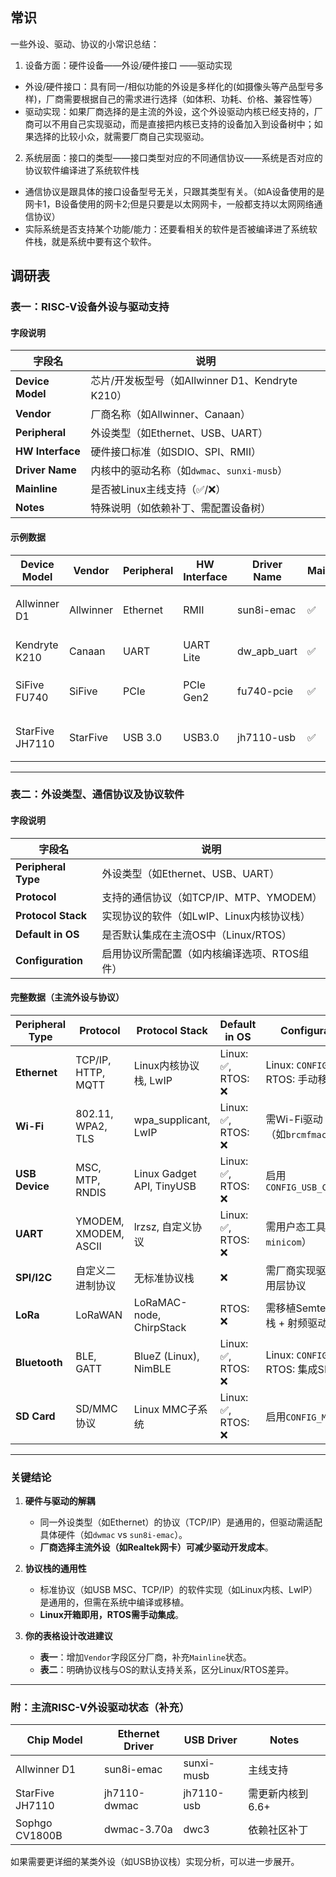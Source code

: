 ## 常识
一些外设、驱动、协议的小常识总结：
1. 设备方面：硬件设备——外设/硬件接口 ——驱动实现
- 外设/硬件接口：具有同一/相似功能的外设是多样化的(如摄像头等产品型号多样)，厂商需要根据自己的需求进行选择（如体积、功耗、价格、兼容性等）
- 驱动实现：如果厂商选择的是主流的外设，这个外设驱动内核已经支持的，厂商可以不用自己实现驱动，而是直接把内核已支持的设备加入到设备树中；如果选择的比较小众，就需要厂商自己实现驱动。

2. 系统层面：接口的类型——接口类型对应的不同通信协议——系统是否对应的协议软件编译进了系统软件栈
- 通信协议是跟具体的接口设备型号无关，只跟其类型有关。（如A设备使用的是网卡1，B设备使用的网卡2;但是只要是以太网网卡，一般都支持以太网网络通信协议）
- 实际系统是否支持某个功能/能力：还要看相关的软件是否被编译进了系统软件栈，就是系统中要有这个软件。

## 调研表

### **表一：RISC-V设备外设与驱动支持**
#### **字段说明**
| **字段名**         | **说明**                                                                 |
|--------------------|-------------------------------------------------------------------------|
| **Device Model**   | 芯片/开发板型号（如Allwinner D1、Kendryte K210）                       |
| **Vendor**        | 厂商名称（如Allwinner、Canaan）                                        |
| **Peripheral**    | 外设类型（如Ethernet、USB、UART）                                      |
| **HW Interface**  | 硬件接口标准（如SDIO、SPI、RMII）                                      |
| **Driver Name**   | 内核中的驱动名称（如`dwmac`、`sunxi-musb`）                            |
| **Mainline**      | 是否被Linux主线支持（✅/❌）                                            |
| **Notes**         | 特殊说明（如依赖补丁、需配置设备树）                                   |

#### **示例数据**
| Device Model       | Vendor     | Peripheral | HW Interface | Driver Name       | Mainline | Notes                          |
|--------------------|------------|------------|--------------|-------------------|----------|--------------------------------|
| Allwinner D1       | Allwinner  | Ethernet   | RMII         | sun8i-emac        | ✅        | 需设备树配置                  |
| Kendryte K210      | Canaan     | UART       | UART Lite    | dw_apb_uart       | ✅        | 默认启用                      |
| SiFive FU740       | SiFive     | PCIe       | PCIe Gen2    | fu740-pcie        | ✅        | 需PHY驱动                     |
| StarFive JH7110    | StarFive   | USB 3.0    | USB3.0       | jh7110-usb        | ✅        | 依赖PHY配置                   |

---

### **表二：外设类型、通信协议及协议软件**
#### **字段说明**
| **字段名**         | **说明**                                                                 |
|--------------------|-------------------------------------------------------------------------|
| **Peripheral Type**| 外设类型（如Ethernet、USB、UART）                                      |
| **Protocol**       | 支持的通信协议（如TCP/IP、MTP、YMODEM）                                |
| **Protocol Stack** | 实现协议的软件（如LwIP、Linux内核协议栈）                              |
| **Default in OS**  | 是否默认集成在主流OS中（Linux/RTOS）                                   |
| **Configuration**  | 启用协议所需配置（如内核编译选项、RTOS组件）                           |

#### **完整数据（主流外设与协议）**
| Peripheral Type | Protocol               | Protocol Stack             | Default in OS       | Configuration                          |
|-----------------|------------------------|----------------------------|---------------------|----------------------------------------|
| **Ethernet**    | TCP/IP, HTTP, MQTT     | Linux内核协议栈, LwIP      | Linux: ✅, RTOS: ❌  | Linux: `CONFIG_NET=y`, RTOS: 手动移植  |
| **Wi-Fi**       | 802.11, WPA2, TLS      | wpa_supplicant, LwIP       | Linux: ✅, RTOS: ❌  | 需Wi-Fi驱动 + 固件（如`brcmfmac`）     |
| **USB Device**  | MSC, MTP, RNDIS        | Linux Gadget API, TinyUSB  | Linux: ✅, RTOS: ❌  | 启用`CONFIG_USB_CONFIGFS`              |
| **UART**        | YMODEM, XMODEM, ASCII  | lrzsz, 自定义协议          | Linux: ✅, RTOS: ❌  | 需用户态工具（如`minicom`）            |
| **SPI/I2C**     | 自定义二进制协议       | 无标准协议栈               | ❌                  | 需厂商实现驱动 + 应用层协议             |
| **LoRa**        | LoRaWAN                | LoRaMAC-node, ChirpStack   | RTOS: ❌             | 需移植Semtech协议栈 + 射频驱动          |
| **Bluetooth**   | BLE, GATT              | BlueZ (Linux), NimBLE      | Linux: ✅, RTOS: ❌  | Linux: `CONFIG_BT=y`, RTOS: 集成SDK    |
| **SD Card**     | SD/MMC协议             | Linux MMC子系统            | Linux: ✅, RTOS: ❌  | 启用`CONFIG_MMC`                       |

---

### **关键结论**
1. **硬件与驱动的解耦**  
   - 同一外设类型（如Ethernet）的协议（TCP/IP）是通用的，但驱动需适配具体硬件（如`dwmac` vs `sun8i-emac`）。  
   - **厂商选择主流外设（如Realtek网卡）可减少驱动开发成本**。

2. **协议栈的通用性**  
   - 标准协议（如USB MSC、TCP/IP）的软件实现（如Linux内核、LwIP）是通用的，但需在系统中编译或移植。  
   - **Linux开箱即用，RTOS需手动集成**。

3. **你的表格设计改进建议**  
   - **表一**：增加`Vendor`字段区分厂商，补充`Mainline`状态。  
   - **表二**：明确协议栈与OS的默认支持关系，区分Linux/RTOS差异。

---

### **附：主流RISC-V外设驱动状态（补充）**
| Chip Model       | Ethernet Driver     | USB Driver        | Notes                     |
|------------------|---------------------|-------------------|---------------------------|
| Allwinner D1     | sun8i-emac          | sunxi-musb        | 主线支持                  |
| StarFive JH7110  | jh7110-dwmac        | jh7110-usb        | 需更新内核到6.6+          |
| Sophgo CV1800B   | dwmac-3.70a         | dwc3              | 依赖社区补丁              |

如果需要更详细的某类外设（如USB协议栈）实现分析，可以进一步展开。
